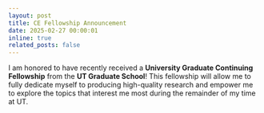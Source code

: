 ```yaml
---
layout: post
title: CE Fellowship Announcement
date: 2025-02-27 00:00:01
inline: true
related_posts: false
---
```


I am honored to have recently received a **University Graduate Continuing Fellowship** from the **UT Graduate School**! This fellowship will allow me to fully dedicate myself to producing high-quality research and empower me to explore the topics that interest me most during the remainder of my time at UT.